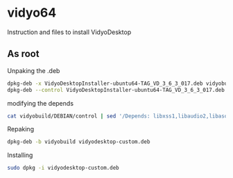 # vidyo64
<par>Instruction and files to install VidyoDesktop </par>

## As root

<par> Unpaking the .deb </par>

```bash
dpkg-deb -x VidyoDesktopInstaller-ubuntu64-TAG_VD_3_6_3_017.deb vidyobuild
dpkg-deb --control VidyoDesktopInstaller-ubuntu64-TAG_VD_3_6_3_017.deb vidyobuild/DEBIAN
```

<par> modifying the depends </par>
```bash
cat vidyobuild/DEBIAN/control | sed '/Depends: libxss1,libaudio2,libasound2,libqt4-gui (>= 4.8.1), libqt4-network/c\Depends: libxss1,libaudio2,libasound2,libqt4-network'>> vidyobuild/DEBIAN/control
```
<par> Repaking </par>
```bash
dpkg-deb -b vidyobuild vidyodesktop-custom.deb
```
<par> Installing </par>
```bash
sudo dpkg -i vidyodesktop-custom.deb
```
